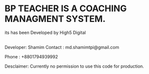 # BP TEACHER IS A COACHING MANAGMENT SYSTEM.
its has been Developed by High5 Digital



<br />
Developer: Shamim Contact : md.shamimtpi@gmail.com <br />

Phone : +8801794939992

Desclaimer: Currently no permission to use this code for production. 
